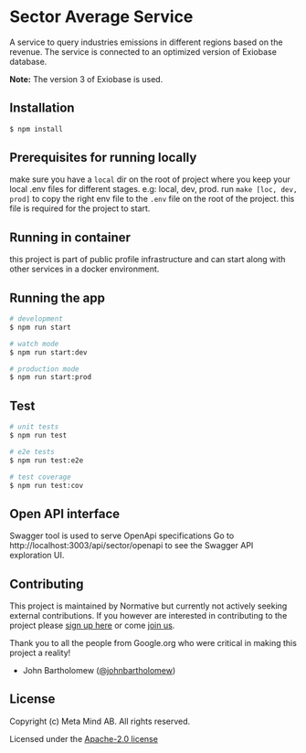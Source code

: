 <!--
 Copyright 2022 Meta Mind AB

 Licensed under the Apache License, Version 2.0 (the "License");
 you may not use this file except in compliance with the License.
 You may obtain a copy of the License at

     http://www.apache.org/licenses/LICENSE-2.0

 Unless required by applicable law or agreed to in writing, software
 distributed under the License is distributed on an "AS IS" BASIS,
 WITHOUT WARRANTIES OR CONDITIONS OF ANY KIND, either express or implied.
 See the License for the specific language governing permissions and
 limitations under the License.
-->

# Sector Average Service

A service to query industries emissions in different regions based on the revenue.
The service is connected to an optimized version of Exiobase database.

**Note:** The version 3 of Exiobase is used.

## Installation

```bash
$ npm install
```

## Prerequisites for running locally

make sure you have a `local` dir on the root of project where you keep your local .env files for different stages. e.g: local, dev, prod.
run `make [loc, dev, prod]` to copy the right env file to the `.env` file on the root of the project. this file is required for the project to start.

## Running in container

this project is part of public profile infrastructure and can start along with other services in a docker environment.

## Running the app

```bash
# development
$ npm run start

# watch mode
$ npm run start:dev

# production mode
$ npm run start:prod
```

## Test

```bash
# unit tests
$ npm run test

# e2e tests
$ npm run test:e2e

# test coverage
$ npm run test:cov
```

## Open API interface

Swagger tool is used to serve OpenApi specifications
Go to http://localhost:3003/api/sector/openapi to see the Swagger API exploration UI.

## Contributing

This project is maintained by Normative but currently not actively seeking external contributions. If you however are interested in contributing to the project please [sign up here](https://docs.google.com/forms/d/e/1FAIpQLSe80c9nrHlAq6w2vUbeFSPVGG7IPqorKMkizhHJ98viwnT-OA/viewform?usp=sf_link) or come [join us](https://normative.io/jobs/).

Thank you to all the people from Google.org who were critical in making this project a reality!
- John Bartholomew ([@johnbartholomew](https://github.com/johnbartholomew))

## License
Copyright (c) Meta Mind AB. All rights reserved.

Licensed under the [Apache-2.0 license](/LICENSE)
